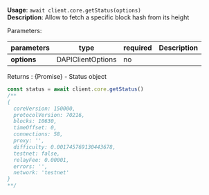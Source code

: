 **Usage**: `await client.core.getStatus(options)`  
**Description**: Allow to fetch a specific block hash from  its height

Parameters:

| parameters                | type                | required       | Description                                                                                      |
|---------------------------|---------------------|----------------| ------------------------------------------------------------------------------------------------ |
| **options**               | DAPIClientOptions   | no             |  |

Returns : {Promise<object>} - Status object

```js
const status = await client.core.getStatus()
/**
{
  coreVersion: 150000,
  protocolVersion: 70216,
  blocks: 10630,
  timeOffset: 0,
  connections: 58,
  proxy: '',
  difficulty: 0.001745769130443678,
  testnet: false,
  relayFee: 0.00001,
  errors: '',
  network: 'testnet'
}
**/
```
